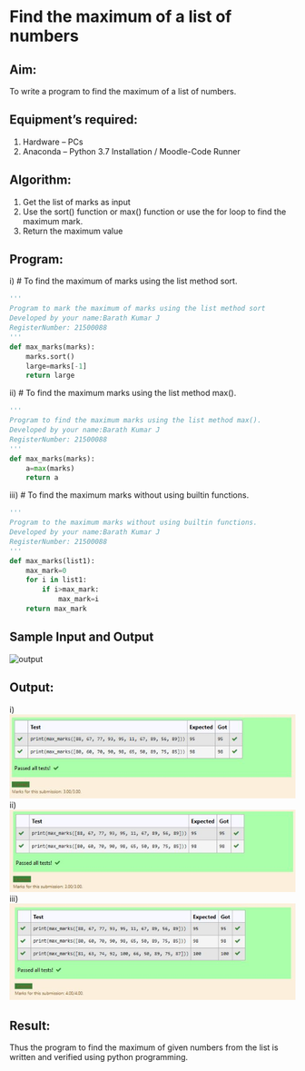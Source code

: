 # Find the maximum of a list of numbers
## Aim:
To write a program to find the maximum of a list of numbers.
## Equipment’s required:
1.	Hardware – PCs
2.	Anaconda – Python 3.7 Installation / Moodle-Code Runner
## Algorithm:
1.	Get the list of marks as input
2.	Use the sort() function or max() function or use the for loop to find the maximum mark.
3.	Return the maximum value
## Program:

i)	# To find the maximum of marks using the list method sort.
```Python
''' 
Program to mark the maximum of marks using the list method sort
Developed by your name:Barath Kumar J
RegisterNumber: 21500088
'''
def max_marks(marks):
    marks.sort()
    large=marks[-1]
    return large


```

ii)	# To find the maximum marks using the list method max().
```Python
''' 
Program to find the maximum marks using the list method max().
Developed by your name:Barath Kumar J
RegisterNumber: 21500088
'''
def max_marks(marks):
    a=max(marks)
    return a


```

iii) # To find the maximum marks without using builtin functions.
```Python
''' 
Program to the maximum marks without using builtin functions.
Developed by your name:Barath Kumar J
RegisterNumber: 21500088
'''
def max_marks(list1):
    max_mark=0
    for i in list1:
        if i>max_mark:
            max_mark=i
    return max_mark


```
## Sample Input and Output
![output](./img/max_marks1.jpg) 

## Output:
i)
![maximum](./img/1.JPG)
ii) 
![output](./img/2.JPG)
iii) 
![output](./img/3.JPG) 

## Result:
Thus the program to find the maximum of given numbers from the list is written and verified using python programming.